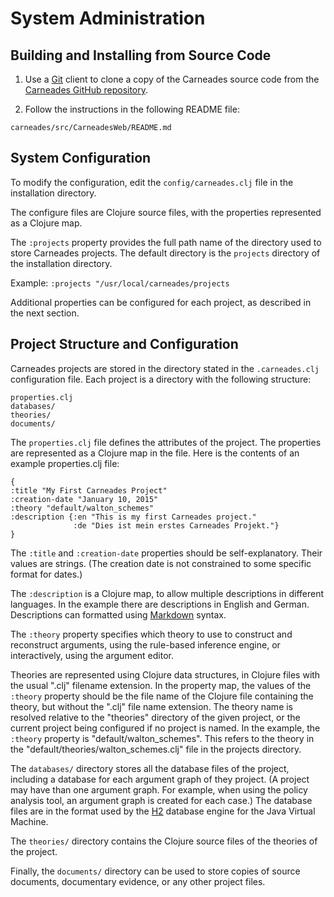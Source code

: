 
# System Administration

## Building and Installing from Source Code 

1. Use a [Git](http://git-scm.com/) client to clone a copy of the
Carneades source code from the
[Carneades GitHub repository](https://github.com/carneades/carneades).

2. Follow the instructions in the following README file:

~~~
carneades/src/CarneadesWeb/README.md
~~~

## System Configuration

To modify the configuration, edit the `config/carneades.clj`
file in the installation directory.

The configure files are Clojure source files, with the properties
represented as a Clojure map.

The `:projects` property provides the full path name of the directory
used to store Carneades projects. The default directory is the
`projects` directory of the installation directory.

Example: `:projects "/usr/local/carneades/projects`

Additional properties can be configured for each project, as described
in the next section.

## Project Structure and Configuration

Carneades projects are stored in the directory stated in the
`.carneades.clj` configuration file. Each project is a directory with
the following structure:

~~~
properties.clj
databases/
theories/
documents/
~~~

The `properties.clj` file defines the attributes of the project. The
properties are represented as a Clojure map in the file.  Here is the
contents of an example properties.clj file:

~~~{.clojure}
{
:title "My First Carneades Project"
:creation-date "January 10, 2015"
:theory "default/walton_schemes"
:description {:en "This is my first Carneades project."
              :de "Dies ist mein erstes Carneades Projekt."}
}
~~~

The `:title` and `:creation-date` properties should be
self-explanatory. Their values are strings. (The creation date is not
constrained to some specific format for dates.)

The `:description` is a Clojure map, to allow multiple descriptions in
different languages. In the example there are descriptions in English
and German.  Descriptions can formatted using
[Markdown](https://en.wikipedia.org/wiki/Markdown) syntax.

The `:theory` property specifies which theory to use
to construct and reconstruct arguments, using the rule-based inference
engine, or interactively, using the argument editor.

Theories are represented using Clojure data structures, in Clojure
files with the usual ".clj" filename extension.  In the property map,
the values of the `:theory` property should be the file name of the
Clojure file containing the theory, but without the ".clj" file name
extension.  The theory name is resolved relative to the "theories"
directory of the given project, or the current project being
configured if no project is named.  In the example, the `:theory`
property is "default/walton_schemes". This refers to the theory in the
"default/theories/walton_schemes.clj" file in the projects directory.

The `databases/` directory stores all the database files of the
project, including a database for each argument graph of they
project. (A project may have than one argument graph. For example,
when using the policy analysis tool, an argument graph is created for
each case.) The database files are in the format used by the
[H2](http://www.h2database.com/) database engine for the Java Virtual
Machine.

The `theories/` directory contains the Clojure source files of the
theories of the project. 

Finally, the `documents/` directory can be used to store copies of
source documents, documentary evidence, or any other project
files.

<!--
These files can be referenced and linked to in the descriptions
of statements and nodes of argument graphs using relative URLs.  For
example, the URL "file://src/foo.pdf" would be resolved to the file
`documents/src/foo.pdf` of the project.
-->
 
